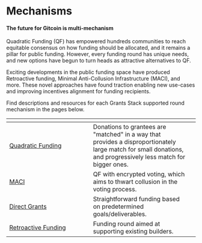 # Mechanisms

#### The future for Gitcoin is multi-mechanism

Quadratic Funding (QF) has empowered hundreds communities to reach equitable consensus on how funding should be allocated, and it remains a pillar for public funding. However, every funding round has unique needs, and new options have begun to turn heads as attractive alternatives to QF.

Exciting developments in the public funding space have produced Retroactive funding, Minimal Anti-Collusion Infrastructure (MACI), and more. These novel approaches have found traction enabling new use-cases and improving incentives alignment for funding recipients.

Find descriptions and resources for each Grants Stack supported round mechanism in the pages below.

<table><thead><tr><th width="207"></th><th></th><th data-hidden></th></tr></thead><tbody><tr><td><a href="quadratic-funding.md">Quadratic Funding</a></td><td>Donations to grantees are "matched" in a way that provides a disproportionately large match for small donations, and progressively less match for bigger ones.</td><td></td></tr><tr><td><a href="maci.md">MACI</a></td><td>QF with encrypted voting, which aims to thwart collusion in the voting process.</td><td></td></tr><tr><td><a href="direct-grants.md">Direct Grants</a></td><td>Straightforward funding based on predetermined goals/deliverables.</td><td></td></tr><tr><td><a href="retroactive-funding.md">Retroactive Funding</a></td><td>Funding round aimed at supporting existing builders.</td><td></td></tr></tbody></table>

